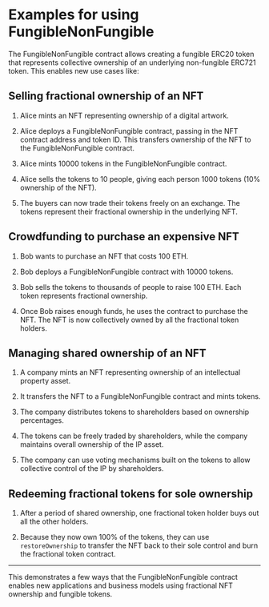 # Examples for using FungibleNonFungible

The FungibleNonFungible contract allows creating a fungible ERC20 token that represents collective ownership of an underlying non-fungible ERC721 token. This enables new use cases like:

## Selling fractional ownership of an NFT

1. Alice mints an NFT representing ownership of a digital artwork.

2. Alice deploys a FungibleNonFungible contract, passing in the NFT contract address and token ID. This transfers ownership of the NFT to the FungibleNonFungible contract.

3. Alice mints 10000 tokens in the FungibleNonFungible contract.

4. Alice sells the tokens to 10 people, giving each person 1000 tokens (10% ownership of the NFT).

5. The buyers can now trade their tokens freely on an exchange. The tokens represent their fractional ownership in the underlying NFT.

## Crowdfunding to purchase an expensive NFT

1. Bob wants to purchase an NFT that costs 100 ETH.

2. Bob deploys a FungibleNonFungible contract with 10000 tokens.

3. Bob sells the tokens to thousands of people to raise 100 ETH. Each token represents fractional ownership.

4. Once Bob raises enough funds, he uses the contract to purchase the NFT. The NFT is now collectively owned by all the fractional token holders.

## Managing shared ownership of an NFT

1. A company mints an NFT representing ownership of an intellectual property asset.

2. It transfers the NFT to a FungibleNonFungible contract and mints tokens.

3. The company distributes tokens to shareholders based on ownership percentages.

4. The tokens can be freely traded by shareholders, while the company maintains overall ownership of the IP asset.

5. The company can use voting mechanisms built on the tokens to allow collective control of the IP by shareholders.

## Redeeming fractional tokens for sole ownership

1. After a period of shared ownership, one fractional token holder buys out all the other holders.

2. Because they now own 100% of the tokens, they can use `restoreOwnership` to transfer the NFT back to their sole control and burn the fractional token contract.

---

This demonstrates a few ways that the FungibleNonFungible contract enables new applications and business models using fractional NFT ownership and fungible tokens.
